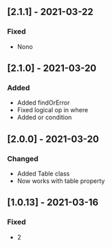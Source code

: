 ## [2.1.1] - 2021-03-22

### Fixed
-    Nono

## [2.1.0] - 2021-03-20

### Added
-    Added findOrError
-    Fixed logical op in where
-    Added or condition

## [2.0.0] - 2021-03-20

### Changed
-    Added Table class
-    Now works with table property

## [1.0.13] - 2021-03-16

### Fixed
-    2

